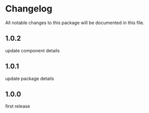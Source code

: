 # Changelog
All notable changes to this package will be documented in this file.

## 1.0.2
update component details

## 1.0.1
update package details

## 1.0.0
first release